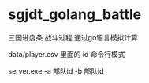sgjdt_golang_battle
============




三国进度条 战斗过程 通过go语言模拟计算


data/player.csv 里面的 id
命令行模式

server.exe -a 部队id -b 部队id
